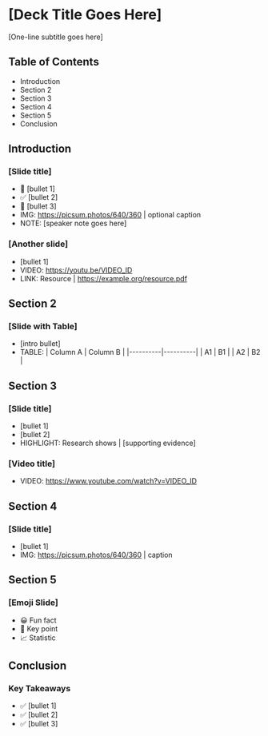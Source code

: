 # [Deck Title Goes Here]
[One-line subtitle goes here]

## Table of Contents
- Introduction
- Section 2
- Section 3
- Section 4
- Section 5
- Conclusion

## Introduction
### [Slide title]
- 🌟 [bullet 1]
- ✅ [bullet 2]
- 📌 [bullet 3]
- IMG: https://picsum.photos/640/360 | optional caption
- NOTE: [speaker note goes here]

### [Another slide]
- [bullet 1]
- VIDEO: https://youtu.be/VIDEO_ID
- LINK: Resource | https://example.org/resource.pdf

## Section 2
### [Slide with Table]
- [intro bullet]
- TABLE:
| Column A | Column B |
|----------|----------|
| A1 | B1 |
| A2 | B2 |

## Section 3
### [Slide title]
- [bullet 1]
- [bullet 2]
- HIGHLIGHT: Research shows | [supporting evidence]

### [Video title]
- VIDEO: https://www.youtube.com/watch?v=VIDEO_ID

## Section 4
### [Slide title]
- [bullet 1]
- IMG: https://picsum.photos/640/360 | caption

## Section 5
### [Emoji Slide]
- 😀 Fun fact
- 🎯 Key point
- 📈 Statistic

## Conclusion
### Key Takeaways
- ✅ [bullet 1]
- ✅ [bullet 2]
- ✅ [bullet 3]
